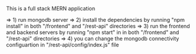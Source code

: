 This is a full stack MERN application

=> 1) run mongodb server
=> 2) install the dependencies by running "npm install" in both "/frontend" and "/rest-api" directories
=> 3) run the frontend and backend servers by running "npm start" in in both "/frontend" and "/rest-api" directories
=> 4) you can change the mongodb connectivity configuartion in "/rest-api/config/index.js" file
